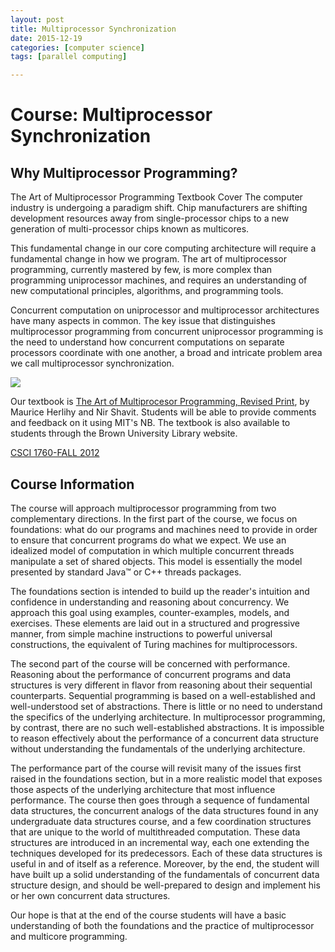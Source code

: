 ```yaml
---
layout: post
title: Multiprocessor Synchronization
date: 2015-12-19
categories: [computer science]
tags: [parallel computing]

---
```


# Course: Multiprocessor Synchronization

## Why Multiprocessor Programming?

The Art of Multiprocessor Programming Textbook Cover
The computer industry is undergoing a paradigm shift. Chip manufacturers are shifting development resources away from single-processor chips to a new generation of multi-processor chips known as multicores.

This fundamental change in our core computing architecture will require a fundamental change in how we program. The art of multiprocessor programming, currently mastered by few, is more complex than programming uniprocessor machines, and requires an understanding of new computational principles, algorithms, and programming tools.

Concurrent computation on uniprocessor and multiprocessor architectures have many aspects in common. The key issue that distinguishes multiprocessor programming from concurrent uniprocessor programming is the need to understand how concurrent computations on separate processors coordinate with one another, a broad and intricate problem area we call multiprocessor synchronization.

![](http://cs.brown.edu/courses/cs176/imgs/textbook.jpg)

Our textbook is [The Art of Multiprocesor Programming, Revised Print](http://www.amazon.com/Art-Multiprocessor-Programming-Revised-Reprint/dp/0123973376/ref=sr_1_3?s=books&ie=UTF8&qid=1344803864&sr=1-3), by Maurice Herlihy and Nir Shavit. Students will be able to provide comments and feedback on it using MIT's NB. The textbook is also available to students through the Brown University Library website.

[CSCI 1760-FALL 2012](http://www.brown.edu/cis/sta/dev/herlihy_csci1760_fa12/#vid)

## Course Information

The course will approach multiprocessor programming from two complementary directions. In the first part of the course, we focus on foundations: what do our programs and machines need to provide in order to ensure that concurrent programs do what we expect. We use an idealized model of computation in which multiple concurrent threads manipulate a set of shared objects. This model is essentially the model presented by standard Java™ or C++ threads packages.

The foundations section is intended to build up the reader's intuition and confidence in understanding and reasoning about concurrency. We approach this goal using examples, counter-examples, models, and exercises. These elements are laid out in a structured and progressive manner, from simple machine instructions to powerful universal constructions, the equivalent of Turing machines for multiprocessors.

The second part of the course will be concerned with performance. Reasoning about the performance of concurrent programs and data structures is very different in flavor from reasoning about their sequential counterparts. Sequential programming is based on a well-established and well-understood set of abstractions. There is little or no need to understand the specifics of the underlying architecture. In multiprocessor programming, by contrast, there are no such well-established abstractions. It is impossible to reason effectively about the performance of a concurrent data structure without understanding the fundamentals of the underlying architecture.

The performance part of the course will revisit many of the issues first raised in the foundations section, but in a more realistic model that exposes those aspects of the underlying architecture that most influence performance. The course then goes through a sequence of fundamental data structures, the concurrent analogs of the data structures found in any undergraduate data structures course, and a few coordination structures that are unique to the world of multithreaded computation. These data structures are introduced in an incremental way, each one extending the techniques developed for its predecessors. Each of these data structures is useful in and of itself as a reference. Moreover, by the end, the student will have built up a solid understanding of the fundamentals of concurrent data structure design, and should be well-prepared to design and implement his or her own concurrent data structures.

Our hope is that at the end of the course students will have a basic understanding of both the foundations and the practice of multiprocessor and multicore programming.

